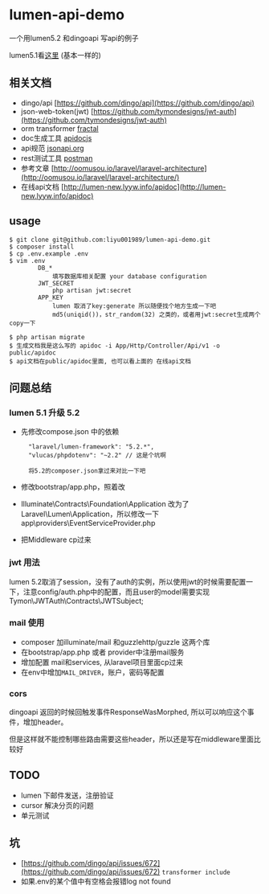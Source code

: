 # lumen-api-demo

一个用lumen5.2 和dingoapi 写api的例子

lumen5.1看[这里](https://github.com/liyu001989/lumen-api-demo/tree/5.1) (基本一样的)


## 相关文档
- dingo/api [https://github.com/dingo/api](https://github.com/dingo/api)
- json-web-token(jwt) [https://github.com/tymondesigns/jwt-auth](https://github.com/tymondesigns/jwt-auth)
- orm transformer [fractal](http://fractal.thephpleague.com/)
- doc生成工具 [apidocjs](http://apidocjs.com/)
- api规范 [jsonapi.org](http://jsonapi.org/format/)
- rest测试工具 [postman](https://chrome.google.com/webstore/detail/postman/fhbjgbiflinjbdggehcddcbncdddomop?hl=en)
- 参考文章 [http://oomusou.io/laravel/laravel-architecture](http://oomusou.io/laravel/laravel-architecture/)
- 在线api文档 [http://lumen-new.lyyw.info/apidoc](http://lumen-new.lyyw.info/apidoc)


## usage
```
$ git clone git@github.com:liyu001989/lumen-api-demo.git
$ composer install
$ cp .env.example .env
$ vim .env
        DB_*
            填写数据库相关配置 your database configuration
	    JWT_SECRET
            php artisan jwt:secret
	    APP_KEY
            lumen 取消了key:generate 所以随便找个地方生成一下吧
            md5(uniqid())，str_random(32) 之类的，或者用jwt:secret生成两个copy一下

$ php artisan migrate
$ 生成文档我是这么写的 apidoc -i App/Http/Controller/Api/v1 -o public/apidoc
$ api文档在public/apidoc里面, 也可以看上面的 在线api文档
```

## 问题总结

### lumen 5.1 升级 5.2

- 先修改compose.json 中的依赖

        "laravel/lumen-framework": "5.2.*",
        "vlucas/phpdotenv": "~2.2" // 这是个坑啊

        将5.2的composer.json拿过来对比一下吧

- 修改bootstrap/app.php，照着改
- Illuminate\Contracts\Foundation\Application 改为了Laravel\Lumen\Application，所以修改一下app\providers\EventServiceProvider.php
- 把Middleware cp过来


### jwt 用法

lumen 5.2取消了session，没有了auth的实例，所以使用jwt的时候需要配置一下，注意config/auth.php中的配置，而且user的model需要实现Tymon\JWTAuth\Contracts\JWTSubject;

### mail 使用

- composer 加illuminate/mail 和guzzlehttp/guzzle 这两个库
- 在bootstrap/app.php 或者 provider中注册mail服务
- 增加配置 mail和services, 从laravel项目里面cp过来
- 在env中增加`MAIL_DRIVER`，账户，密码等配置

### cors

dingoapi 返回的时候回触发事件ResponseWasMorphed, 所以可以响应这个事件，增加header。

但是这样就不能控制哪些路由需要这些header，所以还是写在middleware里面比较好

## TODO
- lumen 下邮件发送，注册验证
- cursor 解决分页的问题
- 单元测试

## 坑
- [https://github.com/dingo/api/issues/672](https://github.com/dingo/api/issues/672)  `transformer include`
- 如果.env的某个值中有空格会报错log not found

